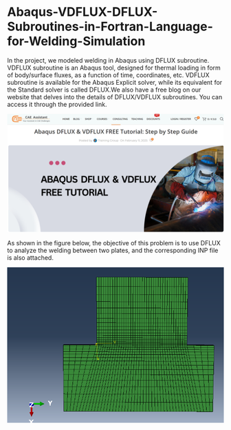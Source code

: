 # Abaqus-VDFLUX-DFLUX-Subroutines-in-Fortran-Language-for-Welding-Simulation
In the project, we modeled welding in Abaqus using DFLUX subroutine. VDFLUX subroutine is an Abaqus tool, designed for thermal loading in form of body/surface fluxes, as a function of time, coordinates, etc. VDFLUX subroutine is available for the Abaqus Explicit solver, while its equivalent for the Standard solver is called DFLUX.We also have a free blog on our website that delves into the details of DFLUX/VDFLUX subroutines. You can access it through the provided link.

<p align="center">
  <img width="750" src="Figures/1.png">
</p>

As shown in the figure below, the objective of this problem is to use DFLUX to analyze the welding between two plates, and the corresponding INP file is also attached.

<p align="center">
  <img width="750" src="Figures/2.png">
</p>
